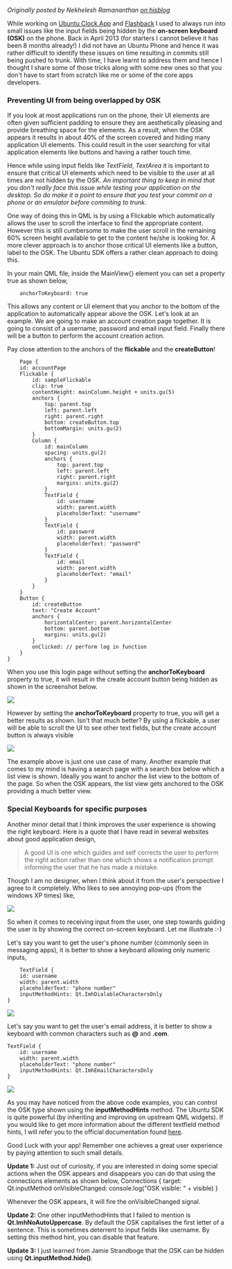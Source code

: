





_Originally posted by Nekhelesh Ramananthan [on hisblog](http://nik90.com/ubuntu-touch-keyboard-tricks/)_

While working on [Ubuntu Clock App](https://launchpad.net/ubuntu-clock-app)
and [Flashback](https://launchpad.net/cliffhanger) I used to always run into
small issues like the input fields being hidden by the **on-screen keyboard
(OSK)** on the phone. Back in April 2013 (for starters I cannot believe it has
been 8 months already!) I did not have an Ubuntu Phone and hence it was rather
difficult to identify these issues on time resulting in commits still being
pushed to trunk. With time, I have learnt to address them and hence I thought
I share some of those tricks along with some new ones so that you don't have
to start from scratch like me or some of the core apps developers.

### Preventing UI from being overlapped by OSK

If you look at most applications run on the phone, their UI elements are often
given sufficient padding to ensure they are aesthetically pleasing and provide
breathing space for the elements. As a result, when the OSK appears it results
in about 40% of the screen covered and hiding many application UI elements.
This could result in the user searching for vital application elements like
buttons and having a rather touch time.

Hence while using input fields like _TextField_, _TextArea_ it is important to
ensure that critical UI elements which need to be visible to the user at all
times are not hidden by the OSK. _An important thing to keep in mind that you
don't really face this issue while testing your application on the desktop. So
do make it a point to ensure that you test your commit on a phone or an
emulator before commiting to trunk._

One way of doing this in QML is by using a Flickable which automatically
allows the user to scroll the interface to find the appropriate content.
However this is still cumbersome to make the user scroll in the remaining 60%
screen height available to get to the content he/she is looking for. A more
clever approach is to anchor those critical UI elements like a button, label
to the OSK. The Ubuntu SDK offers a rather clean approach to doing this.

In your main QML file, inside the MainView{} element you can set a property
true as shown below,

        anchorToKeyboard: true

This allows any content or UI element that you anchor to the bottom of the
application to automatically appear above the OSK. Let's look at an example.
We are going to make an account creation page together. It is going to consist
of a username, password and email input field. Finally there will be a button
to perform the account creation action.

Pay close attention to the anchors of the **flickable** and the
**createButton**!

        Page {
        id: accountPage
        Flickable {
            id: sampleFlickable
            clip: true
            contentHeight: mainColumn.height + units.gu(5)
            anchors {
                top: parent.top
                left: parent.left
                right: parent.right
                bottom: createButton.top
                bottomMargin: units.gu(2)
            }            
            Column {
                id: mainColumn
                spacing: units.gu(2)
                anchors {
                    top: parent.top
                    left: parent.left
                    right: parent.right
                    margins: units.gu(2)
                }
                TextField {
                    id: username
                    width: parent.width
                    placeholderText: "username"
                }
                TextField {
                    id: password
                    width: parent.width
                    placeholderText: "password"
                }
                TextField {
                    id: email
                    width: parent.width
                    placeholderText: "email"
                }
            }
        }
        Button {
            id: createButton
            text: "Create Account"
            anchors {
                horizontalCenter: parent.horizontalCenter
                bottom: parent.bottom
                margins: units.gu(2)
            }
            onClicked: // perform log in function
        }
    }

When you use this login page without setting the **anchorToKeyboard** property
to true, it will result in the create account button being hidden as shown in
the screenshot below.

![](../../../../media/8cd8476a-dbee-4488-90cf-28f52990df6f-cms_page_media/218/without_anchor.png)

However by setting the **anchorToKeyboard** property to true, you will get a
better results as shown. Isn't that much better? By using a flickable, a user
will be able to scroll the UI to see other text fields, but the create account
button is always visible

![](../../../../media/26487ccc-3904-4d9a-96d1-245aa0899e8c-cms_page_media/218/with_anchor.png)

The example above is just one use case of many. Another example that comes to
my mind is having a search page with a search box below which a list view is
shown. Ideally you want to anchor the list view to the bottom of the page. So
when the OSK appears, the list view gets anchored to the OSK providing a much
better view.

### Special Keyboards for specific purposes

Another minor detail that I think improves the user experience is showing the
right keyboard. Here is a quote that I have read in several websites about
good application design,

> A good UI is one which guides and self corrects the user to perform the
right action rather than one which shows a notification prompt informing the
user that he has made a mistake.

Though I am no designer, when I think about it from the user's perspective I
agree to it completely. Who likes to see annoying pop-ups (from the windows XP
times) like,

![](../../../../media/e4f9cd97-0e3c-4213-bcea-f68ec191606d-cms_page_media/218/image72.png)

So when it comes to receiving input from the user, one step towards guiding
the user is by showing the correct on-screen keyboard. Let me illustrate :-)

Let's say you want to get the user's phone number (commonly seen in messaging
apps), it is better to show a keyboard allowing only numeric inputs,

        TextField {
        id: username
        width: parent.width
        placeholderText: "phone number"
        inputMethodHints: Qt.ImhDialableCharactersOnly
    }

![](../../../../media/fda0496f-74e9-4e80-a5f4-67075320f2eb-cms_page_media/218/dialer.png)

Let's say you want to get the user's email address, it is better to show a
keyboard with common characters such as **@** and **.com**.

    TextField {
        id: username
        width: parent.width
        placeholderText: "phone number"
        inputMethodHints: Qt.ImhEmailCharactersOnly
    }

![](../../../../media/41b0425d-0ed0-4676-ac9d-d84e73a21b3a-cms_page_media/218/email.png)

As you may have noticed from the above code examples, you can control the OSK
type shown using the **inputMethodHints** method. The Ubuntu SDK is quite
powerful (by inheriting and improving on upstream QML widgets). If you would
like to get more information about the different textfield method hints, I
will refer you to the official documentation found [here](http://developer.ubuntu.com/api/qml/sdk-1.0/Ubuntu.Components.TextField/#inputMethodHints-prop).

Good Luck with your app! Remember one achieves a great user experience by
paying attention to such small details.

**Update 1:** Just out of curiosity, if you are interested in doing some special actions when the OSK appears and disappears you can do that using the connections elements as shown below,
    Connections {
        target: Qt.inputMethod
        onVisibleChanged: console.log("OSK visible: " + visible)
    }

Whenever the OSK appears, it will fire the onVisibleChanged signal.

**Update 2:** One other inputMethodHints that I failed to mention is **Qt.ImhNoAutoUppercase**. By default the OSK capitalises the first letter of a sentence. This is sometimes deterrent to input fields like username. By setting this method hint, you can disable that feature.

**Update 3:** I just learned from Jamie Strandboge that the OSK can be hidden using **Qt.inputMethod.hide()**.





